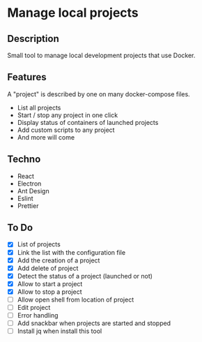# Manage local projects

## Description

Small tool to manage local development projects that use Docker.

## Features

A "project" is described by one on many docker-compose files.

- List all projects
- Start / stop any project in one click
- Display status of containers of launched projects
- Add custom scripts to any project
- And more will come

## Techno

- React
- Electron
- Ant Design
- Eslint
- Prettier

## To Do

- [x] List of projects
- [x] Link the list with the configuration file
- [x] Add the creation of a project
- [x] Add delete of project
- [x] Detect the status of a project (launched or not)
- [x] Allow to start a project
- [x] Allow to stop a project
- [ ] Allow open shell from location of project
- [ ] Edit project
- [ ] Error handling
- [ ] Add snackbar when projects are started and stopped
- [ ] Install jq when install this tool
